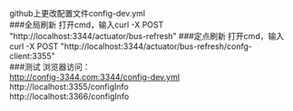 github上更改配置文件config-dev.yml  
###全局刷新
打开cmd，输入curl -X POST "http://localhost:3344/actuator/bus-refresh" 
###定点刷新
打开cmd，输入curl -X POST "http://localhost:3344/actuator/bus-refresh/confg-client:3355"  
###测试
浏览器访问：  
http://config-3344.com:3344/config-dev.yml  
http://localhost:3355/configInfo  
http://localhost:3366/configInfo  
